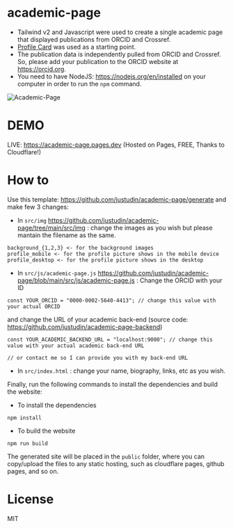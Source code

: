 # academic-page
- Tailwind v2 and Javascript were used to create a single academic page that displayed publications from ORCID and Crossref. 
- [Profile Card](https://github.com/tailwindtoolbox/Profile-Card) was used as a starting point.
- The publication data is independently pulled from ORCID and Crossref. So, please add your publication to the ORCID website at https://orcid.org.
- You need to have NodeJS: https://nodejs.org/en/installed on your computer in order to run the `npm` command.

![Academic-Page](academic-page-demo.gif)

# DEMO

LIVE: https://academic-page.pages.dev (Hosted on Pages, FREE, Thanks to Cloudflare!)

# How to
Use this template: https://github.com/justudin/academic-page/generate and make few 3 changes:

- In `src/img` https://github.com/justudin/academic-page/tree/main/src/img : change the images as you wish but please mantain the filename as the same.
```
background_{1,2,3} <- for the background images
profile_mobile <- for the profile picture shows in the mobile device
profile_desktop <- for the profile picture shows in the desktop
```

- In `src/js/academic-page.js` https://github.com/justudin/academic-page/blob/main/src/js/academic-page.js : Change the ORCID with your ID
```
const YOUR_ORCID = "0000-0002-5640-4413"; // change this value with your actual ORCID

``` 
and change the URL of your academic back-end (source code: https://github.com/justudin/academic-page-backend)
```
const YOUR_ACADEMIC_BACKEND_URL = "localhost:9000"; // change this value with your actual academic back-end URL

// or contact me so I can provide you with my back-end URL
```

- In `src/index.html` : change your name, biography, links, etc as you wish.

Finally, run the following commands to install the dependencies and build the website:

- To install the dependencies
```
npm install 
```

- To build the website
```
npm run build
```

The generated site will be placed in the `public` folder, where you can copy/upload the files to any static hosting, such as cloudflare pages, github pages, and so on.

# License
MIT
